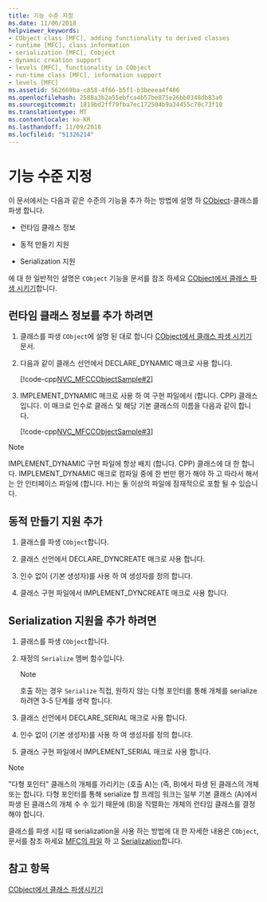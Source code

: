 ```yaml
---
title: 기능 수준 지정
ms.date: 11/06/2018
helpviewer_keywords:
- CObject class [MFC], adding functionality to derived classes
- runtime [MFC], class information
- serialization [MFC], Cobject
- dynamic creation support
- levels [MFC], functionality in CObject
- run-time class [MFC], information support
- levels [MFC]
ms.assetid: 562669ba-c858-4f66-b5f1-b3beeea4f486
ms.openlocfilehash: 2588a3b2a55ebfca4b57be875e26bb0348db83a0
ms.sourcegitcommit: 1819bd2ff79fba7ec172504b9a34455c70c73f10
ms.translationtype: MT
ms.contentlocale: ko-KR
ms.lasthandoff: 11/09/2018
ms.locfileid: "51326214"
---
```

# <a name="specifying-levels-of-functionality"></a>기능 수준 지정

이 문서에서는 다음과 같은 수준의 기능을 추가 하는 방법에 설명 하 [CObject](../mfc/reference/cobject-class.md)-클래스를 파생 합니다.

- 런타임 클래스 정보

- 동적 만들기 지원

- Serialization 지원

에 대 한 일반적인 설명은 `CObject` 기능을 문서를 참조 하세요 [CObject에서 클래스 파생 시키기](../mfc/deriving-a-class-from-cobject.md)합니다.

## <a name="to-add-run-time-class-information"></a>런타임 클래스 정보를 추가 하려면

1. 클래스를 파생 `CObject`에 설명 된 대로 합니다 [CObject에서 클래스 파생 시키기](../mfc/deriving-a-class-from-cobject.md) 문서.

1. 다음과 같이 클래스 선언에서 DECLARE_DYNAMIC 매크로 사용 합니다.

   [!code-cpp[NVC_MFCCObjectSample#2](../mfc/codesnippet/cpp/specifying-levels-of-functionality_1.h)]

1. IMPLEMENT_DYNAMIC 매크로 사용 하 여 구현 파일에서 (합니다. CPP) 클래스입니다. 이 매크로 인수로 클래스 및 해당 기본 클래스의 이름을 다음과 같이 합니다.

   [!code-cpp[NVC_MFCCObjectSample#3](../mfc/codesnippet/cpp/specifying-levels-of-functionality_2.cpp)]

> [!NOTE]
> IMPLEMENT_DYNAMIC 구현 파일에 항상 배치 (합니다. CPP) 클래스에 대 한 합니다. IMPLEMENT_DYNAMIC 매크로 컴파일 중에 한 번만 평가 해야 하 고 따라서 해서는 안 인터페이스 파일에 (합니다. H)는 둘 이상의 파일에 잠재적으로 포함 될 수 있습니다.

## <a name="to-add-dynamic-creation-support"></a>동적 만들기 지원 추가

1. 클래스를 파생 `CObject`합니다.

1. 클래스 선언에서 DECLARE_DYNCREATE 매크로 사용 합니다.

1. 인수 없이 (기본 생성자)를 사용 하 여 생성자를 정의 합니다.

1. 클래스 구현 파일에서 IMPLEMENT_DYNCREATE 매크로 사용 합니다.

## <a name="to-add-serialization-support"></a>Serialization 지원을 추가 하려면

1. 클래스를 파생 `CObject`합니다.

1. 재정의 `Serialize` 멤버 함수입니다.

   > [!NOTE]
   > 호출 하는 경우 `Serialize` 직접, 원하지 않는 다형 포인터를 통해 개체를 serialize 하려면 3-5 단계를 생략 합니다.

1. 클래스 선언에서 DECLARE_SERIAL 매크로 사용 합니다.

1. 인수 없이 (기본 생성자)를 사용 하 여 생성자를 정의 합니다.

1. 클래스 구현 파일에서 IMPLEMENT_SERIAL 매크로 사용 합니다.

> [!NOTE]
> "다형 포인터" 클래스의 개체를 가리키는 (호출 A)는 (즉, B)에서 파생 된 클래스의 개체 또는 합니다. 다형 포인터를 통해 serialize 할 프레임 워크는 일부 기본 클래스 (A)에서 파생 된 클래스의 개체 수 수 있기 때문에 (B)을 직렬화는 개체의 런타임 클래스를 결정 해야 합니다.

클래스를 파생 시킬 때 serialization을 사용 하는 방법에 대 한 자세한 내용은 `CObject`, 문서를 참조 하세요 [MFC의 파일](../mfc/files-in-mfc.md) 하 고 [Serialization](../mfc/serialization-in-mfc.md)합니다.

## <a name="see-also"></a>참고 항목

[CObject에서 클래스 파생시키기](../mfc/deriving-a-class-from-cobject.md)
